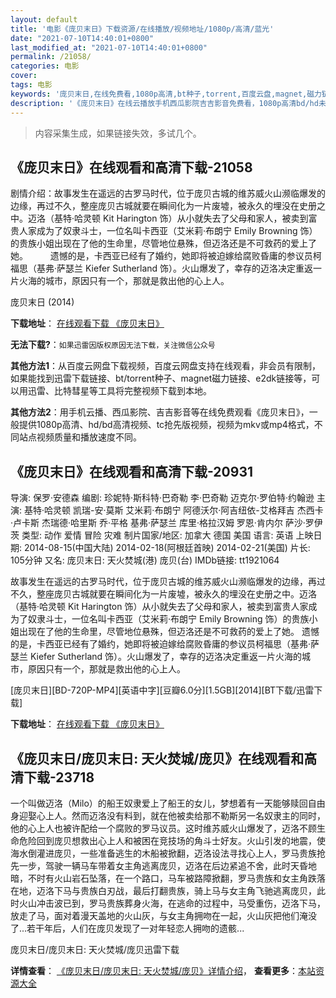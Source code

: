 ```yaml
---
layout: default
title: '电影《庞贝末日》下载资源/在线播放/视频地址/1080p/高清/蓝光'
date: "2021-07-10T14:40:01+0800"
last_modified_at: "2021-07-10T14:40:01+0800"
permalink: /21058/
categories: 电影
cover:
tags: 电影
keywords: '庞贝末日,在线免费看,1080p高清,bt种子,torrent,百度云盘,magnet,磁力链,迅雷下载资源'
description: '《庞贝末日》在线云播放手机西瓜影院吉吉影音免费看，1080p高清bd/hd未删减完整版和tc抢先枪版，mkv/mp4格式，附带bt/torrent种子、magnet/磁力链、百度云盘、网盘资源迅雷下载链接'
---
```


>内容采集生成，如果链接失效，多试几个。


## 《庞贝末日》在线观看和高清下载-21058

剧情介绍：故事发生在遥远的古罗马时代，位于庞贝古城的维苏威火山濒临爆发的边缘，再过不久，整座庞贝古城就要在瞬间化为一片废墟，被永久的埋没在史册之中。迈洛（基特·哈灵顿 Kit Harington 饰）从小就失去了父母和家人，被卖到富贵人家成为了奴隶斗士，一位名叫卡西亚（艾米莉·布朗宁 Emily Browning 饰）的贵族小姐出现在了他的生命里，尽管地位悬殊，但迈洛还是不可救药的爱上了她。  　　遗憾的是，卡西亚已经有了婚约，她即将被迫嫁给腐败昏庸的参议员柯福思（基弗·萨瑟兰 Kiefer Sutherland 饰）。火山爆发了，幸存的迈洛决定重返一片火海的城市，原因只有一个，那就是救出他的心上人。


庞贝末日 (2014)

**下载地址**： [在线观看下载 《庞贝末日》](https://www.btbtdy.me/btdy/dy1493.html) 


**无法下载?**：`如果迅雷因版权原因无法下载，关注微信公众号 `

**其他方法1**：从百度云网盘下载视频，百度云网盘支持在线观看，非会员有限制，如果能找到迅雷下载链接、bt/torrent种子、magnet磁力链接、e2dk链接等，可以用迅雷、比特彗星等工具将完整视频下载到本地。

**其他方法2**：用手机云播、西瓜影院、吉吉影音等在线免费观看《庞贝末日》，一般提供1080p高清、hd/bd高清视频、tc抢先版视频，视频为mkv或mp4格式，不同站点视频质量和播放速度不同。


## 《庞贝末日》在线观看和高清下载-20931

导演: 保罗·安德森 编剧: 珍妮特·斯科特·巴奇勒 李·巴奇勒 迈克尔·罗伯特·约翰逊 主演: 基特·哈灵顿 凯瑞-安·莫斯 艾米莉·布朗宁 阿德沃尔·阿吉纽依-艾格拜吉 杰西卡·卢卡斯 杰瑞德·哈里斯 乔·平格 基弗·萨瑟兰 库里·格拉汉姆 罗恩·肯内尔 萨沙·罗伊茨 类型: 动作 爱情 冒险 灾难 制片国家/地区: 加拿大 德国 美国 语言: 英语 上映日期: 2014-08-15(中国大陆) 2014-02-18(阿根廷首映) 2014-02-21(美国) 片长: 105分钟 又名: 庞贝末日: 天火焚城(港) 庞贝(台) IMDb链接: tt1921064

故事发生在遥远的古罗马时代，位于庞贝古城的维苏威火山濒临爆发的边缘，再过不久，整座庞贝古城就要在瞬间化为一片废墟，被永久的埋没在史册之中。迈洛（基特·哈灵顿 Kit Harington 饰）从小就失去了父母和家人，被卖到富贵人家成为了奴隶斗士，一位名叫卡西亚（艾米莉·布朗宁 Emily Browning 饰）的贵族小姐出现在了他的生命里，尽管地位悬殊，但迈洛还是不可救药的爱上了她。 遗憾的是，卡西亚已经有了婚约，她即将被迫嫁给腐败昏庸的参议员柯福思（基弗·萨瑟兰 Kiefer Sutherland 饰）。火山爆发了，幸存的迈洛决定重返一片火海的城市，原因只有一个，那就是救出他的心上人。


[庞贝末日][BD-720P-MP4][英语中字][豆瓣6.0分][1.5GB][2014][BT下载/迅雷下载]

**下载地址**： [在线观看下载 《庞贝末日》](https://www.btdx8.com/torrent/pompeii_2014.html) 


## 《庞贝末日/庞贝末日: 天火焚城/庞贝》在线观看和高清下载-23718

一个叫做迈洛（Milo）的船王奴隶爱上了船王的女儿，梦想着有一天能够赎回自由身迎娶心上人。然而迈洛没有料到，就在他被卖给那不勒斯另一名奴隶主的同时，他的心上人也被许配给一个腐败的罗马议员。这时维苏威火山爆发了，迈洛不顾生命危险回到庞贝想救出心上人和被困在竞技场的角斗士好友。火山引发的地震，使海水倒灌进庞贝，一些准备逃生的木船被掀翻，迈洛设法寻找心上人，罗马贵族抢先一步，驾驶一辆马车带着女主角逃离庞贝，迈洛在后边紧追不舍，此时天昏地暗，不时有火山岩石坠落，在一个路口，马车被路障掀翻，罗马贵族和女主角跌落在地，迈洛下马与贵族白刃战，最后打翻贵族，骑上马与女主角飞驰逃离庞贝，此时火山冲击波已到，罗马贵族葬身火海，在逃命的过程中，马受重伤，迈洛下马，放走了马，面对着漫天盖地的火山灰，与女主角拥吻在一起，火山灰把他们淹没了...若干年后，人们在庞贝发现了一对年轻恋人拥吻的遗骸...


庞贝末日/庞贝末日: 天火焚城/庞贝迅雷下载

**详情查看**： [《庞贝末日/庞贝末日: 天火焚城/庞贝》详情介绍](/movie/23718/)， **查看更多**：[本站资源大全](/movie/t/all/)

